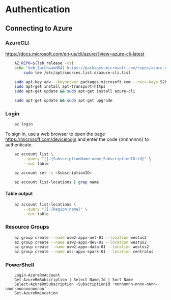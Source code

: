 # Authentication

## Connecting to Azure

### AzureCLI

https://docs.microsoft.com/en-us/cli/azure/?view=azure-cli-latest

```bash
    AZ_REPO=$(lsb_release -cs)
    echo "deb [arch=amd64] https://packages.microsoft.com/repos/azure-cli/ $AZ_REPO main" | \
        sudo tee /etc/apt/sources.list.d/azure-cli.list
```

```bash
    sudo apt-key adv --keyserver packages.microsoft.com --recv-keys 52E16F86FEE04B979B07E28DB02C46DF417A0893
    sudo apt-get install apt-transport-https
    sudo apt-get update && sudo apt-get install azure-cli
```

```bash
    sudo apt-get update && sudo apt-get upgrade
```

### Login

```bash
    az login
```

To sign in, use a web browser to open the page https://microsoft.com/devicelogin and enter the code {nnnnnnnn} to authenticate.

```bash
    az account list \
        --query "[].{SubscriptionName:name,SubscriptionID:id}" \
        --out table
```

```bash
    az account set -s <SubscriptionID>
```

```bash
    az account list-locations | grep name
```

#### Table output

```bash
    az account list-locations \
        --query "[].{Region:name}" \
        --out table
```

### Resource Groups

```bash
    az group create --name usw2-appx-net-01 --location westus2
    az group create --name usw2-appx-dev-01 --location westus2
    az group create --name usw2-appx-data-01 --location westus2
    az group create --name usc-appx-spark-01 --location centralus
```

### PowerShell

```posh
    Login-AzureRmAccount
    Get-AzureRmSubscription | Select Name,Id | Sort Name
    Select-AzureRmSubscription -SubscriptionId 'nnnnnnnn-nnnn-nnnn-nnnn-nnnnnnnnnnnn'
    Get-AzureRmLocation
```